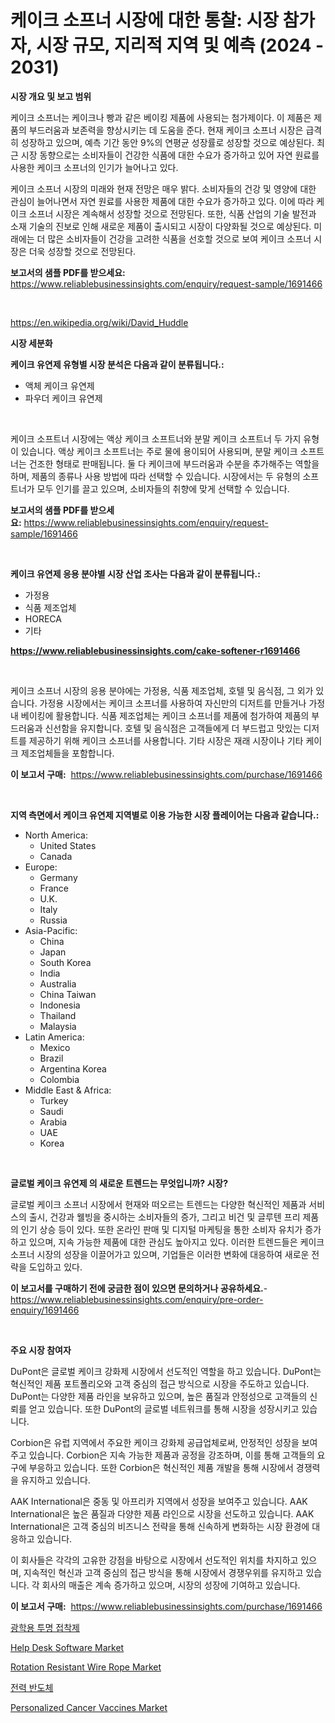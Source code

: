 <p><h1>케이크 소프너 시장에 대한 통찰: 시장 참가자, 시장 규모, 지리적 지역 및 예측 (2024 - 2031)</h1></p><p><strong>시장 개요 및 보고 범위</strong></p>
<p><p>케이크 소프너는 케이크나 빵과 같은 베이킹 제품에 사용되는 첨가제이다. 이 제품은 제품의 부드러움과 보존력을 향상시키는 데 도움을 준다. 현재 케이크 소프너 시장은 급격히 성장하고 있으며, 예측 기간 동안 9%의 연평균 성장률로 성장할 것으로 예상된다. 최근 시장 동향으로는 소비자들이 건강한 식품에 대한 수요가 증가하고 있어 자연 원료를 사용한 케이크 소프너의 인기가 늘어나고 있다.</p><p>케이크 소프너 시장의 미래와 현재 전망은 매우 밝다. 소비자들의 건강 및 영양에 대한 관심이 늘어나면서 자연 원료를 사용한 제품에 대한 수요가 증가하고 있다. 이에 따라 케이크 소프너 시장은 계속해서 성장할 것으로 전망된다. 또한, 식품 산업의 기술 발전과 소재 기술의 진보로 인해 새로운 제품이 출시되고 시장이 다양화될 것으로 예상된다. 미래에는 더 많은 소비자들이 건강을 고려한 식품을 선호할 것으로 보여 케이크 소프너 시장은 더욱 성장할 것으로 전망된다.</p></p>
<p><strong>보고서의 샘플 PDF를 받으세요:</strong> <a href="https://www.reliablebusinessinsights.com/enquiry/request-sample/1691466">https://www.reliablebusinessinsights.com/enquiry/request-sample/1691466</a></p>
<p>&nbsp;</p>
<p><a href="https://en.wikipedia.org/wiki/David_Huddle">https://en.wikipedia.org/wiki/David_Huddle</a></p>
<p><strong>시장 세분화</strong></p>
<p><strong>케이크 유연제 유형별 시장 분석은 다음과 같이 분류됩니다.:</strong></p>
<p><ul><li>액체 케이크 유연제</li><li>파우더 케이크 유연제</li></ul></p>
<p>&nbsp;</p>
<p><p>케이크 소프트너 시장에는 액상 케이크 소프트너와 분말 케이크 소프트너 두 가지 유형이 있습니다. 액상 케이크 소프트너는 주로 물에 용이되어 사용되며, 분말 케이크 소프트너는 건조한 형태로 판매됩니다. 둘 다 케이크에 부드러움과 수분을 추가해주는 역할을 하며, 제품의 종류나 사용 방법에 따라 선택할 수 있습니다. 시장에서는 두 유형의 소프트너가 모두 인기를 끌고 있으며, 소비자들의 취향에 맞게 선택할 수 있습니다.</p></p>
<p><strong>보고서의 샘플 PDF를 받으세요:</strong>&nbsp;<a href="https://www.reliablebusinessinsights.com/enquiry/request-sample/1691466">https://www.reliablebusinessinsights.com/enquiry/request-sample/1691466</a></p>
<p>&nbsp;</p>
<p><strong> 케이크 유연제 응용 분야별 시장 산업 조사는 다음과 같이 분류됩니다.:</strong></p>
<p><ul><li>가정용</li><li>식품 제조업체</li><li>HORECA</li><li>기타</li></ul></p>
<p><strong><a href="https://www.reliablebusinessinsights.com/cake-softener-r1691466">https://www.reliablebusinessinsights.com/cake-softener-r1691466</a></strong></p>
<p>&nbsp;</p>
<p><p>케이크 소프너 시장의 응용 분야에는 가정용, 식품 제조업체, 호텔 및 음식점, 그 외가 있습니다. 가정용 시장에서는 케이크 소프너를 사용하여 자신만의 디저트를 만들거나 가정 내 베이킹에 활용합니다. 식품 제조업체는 케이크 소프너를 제품에 첨가하여 제품의 부드러움과 신선함을 유지합니다. 호텔 및 음식점은 고객들에게 더 부드럽고 맛있는 디저트를 제공하기 위해 케이크 소프너를 사용합니다. 기타 시장은 재래 시장이나 기타 케이크 제조업체들을 포함합니다.</p></p>
<p><strong>이 보고서 구매:</strong>&nbsp; <a href="https://www.reliablebusinessinsights.com/purchase/1691466">https://www.reliablebusinessinsights.com/purchase/1691466</a></p>
<p>&nbsp;</p>
<p><strong>지역 측면에서 케이크 유연제 지역별로 이용 가능한 시장 플레이어는 다음과 같습니다.:</strong></p>
<p><ul>
    <li>
        North America:
        <ul>
            <li>United States</li>
            <li>Canada</li>
        </ul>
    </li>
    <li>
        Europe:
        <ul>
            <li>Germany</li>
            <li>France</li>
            <li>U.K.</li>
            <li>Italy</li>
            <li>Russia</li>
        </ul>
    </li>
    <li>
        Asia-Pacific:
        <ul>
            <li>China</li>
            <li>Japan</li>
            <li>South Korea</li>
            <li>India</li>
            <li>Australia</li>
            <li>China Taiwan</li>
            <li>Indonesia</li>
            <li>Thailand</li>
            <li>Malaysia</li>
        </ul>
    </li>
    <li>
        Latin America:
        <ul>
            <li>Mexico</li>
            <li>Brazil</li>
            <li>Argentina Korea</li>
            <li>Colombia</li>
        </ul>
    </li>
    <li>
        Middle East & Africa:
        <ul>
            <li>Turkey</li>
            <li>Saudi</li>
            <li>Arabia</li>
            <li>UAE</li>
            <li>Korea</li>
        </ul>
    </li>
    </ul></p>
<p>&nbsp;</p>
<p><strong>글로벌 케이크 유연제 의 새로운 트렌드는 무엇입니까? 시장?</strong></p>
<p><p>글로벌 케이크 소프너 시장에서 현재와 떠오르는 트렌드는 다양한 혁신적인 제품과 서비스의 출시, 건강과 웰빙을 중시하는 소비자들의 증가, 그리고 비건 및 글루텐 프리 제품의 인기 상승 등이 있다. 또한 온라인 판매 및 디지털 마케팅을 통한 소비자 유치가 증가하고 있으며, 지속 가능한 제품에 대한 관심도 높아지고 있다. 이러한 트렌드들은 케이크 소프너 시장의 성장을 이끌어가고 있으며, 기업들은 이러한 변화에 대응하여 새로운 전략을 도입하고 있다.</p></p>
<p><strong>이 보고서를 구매하기 전에 궁금한 점이 있으면 문의하거나 공유하세요.</strong>- <a href="https://www.reliablebusinessinsights.com/enquiry/pre-order-enquiry/1691466">https://www.reliablebusinessinsights.com/enquiry/pre-order-enquiry/1691466</a></p>
<p>&nbsp;</p>
<p><strong>주요 시장 참여자</strong></p>
<p><p>DuPont은 글로벌 케이크 강화제 시장에서 선도적인 역할을 하고 있습니다. DuPont는 혁신적인 제품 포트폴리오와 고객 중심의 접근 방식으로 시장을 주도하고 있습니다. DuPont는 다양한 제품 라인을 보유하고 있으며, 높은 품질과 안정성으로 고객들의 신뢰를 얻고 있습니다. 또한 DuPont의 글로벌 네트워크를 통해 시장을 성장시키고 있습니다.</p><p>Corbion은 유럽 지역에서 주요한 케이크 강화제 공급업체로써, 안정적인 성장을 보여주고 있습니다. Corbion은 지속 가능한 제품과 공정을 강조하며, 이를 통해 고객들의 요구에 부응하고 있습니다. 또한 Corbion은 혁신적인 제품 개발을 통해 시장에서 경쟁력을 유지하고 있습니다.</p><p>AAK International은 중동 및 아프리카 지역에서 성장을 보여주고 있습니다. AAK International은 높은 품질과 다양한 제품 라인으로 시장을 선도하고 있습니다. AAK International은 고객 중심의 비즈니스 전략을 통해 신속하게 변화하는 시장 환경에 대응하고 있습니다.</p><p>이 회사들은 각각의 고유한 강점을 바탕으로 시장에서 선도적인 위치를 차지하고 있으며, 지속적인 혁신과 고객 중심의 접근 방식을 통해 시장에서 경쟁우위를 유지하고 있습니다. 각 회사의 매출은 계속 증가하고 있으며, 시장의 성장에 기여하고 있습니다.</p></p>
<p><strong>이 보고서 구매:</strong>&nbsp;&nbsp;<a href="https://www.reliablebusinessinsights.com/purchase/1691466">https://www.reliablebusinessinsights.com/purchase/1691466</a></p>
<p><p><a href="https://medium.com/@shawnsmithv6/%EA%B4%91%ED%95%99%EC%A0%81%EC%9C%BC%EB%A1%9C-%ED%88%AC%EB%AA%85%ED%95%9C-%EC%A0%91%EC%B0%A9%EC%A0%9C-%EC%8B%9C%EC%9E%A5-%EC%98%88%EC%B8%A1-2024%EB%85%84%EB%B6%80%ED%84%B0-2031%EB%85%84%EA%B9%8C%EC%A7%80%EC%9D%98-%EA%B8%80%EB%A1%9C%EB%B2%8C-%EC%8B%9C%EC%9E%A5-%EB%8F%99%ED%96%A5-%EB%B0%8F-%EB%B6%84%EC%84%9D%EC%9D%B4-108-%ED%8E%98%EC%9D%B4%EC%A7%80%EC%97%90-%EC%86%8C%EA%B0%9C%EB%90%98%EC%97%88%EC%8A%B5%EB%8B%88%EB%8B%A4-50ef6778c4cb">광학용 투명 접착제</a></p><p><a href="https://www.linkedin.com/pulse/help-desk-software-market-size-growing-cagr-138-report-iaofe">Help Desk Software Market</a></p><p><a href="https://github.com/mdhefjumiah/Market-Research-Report-List-1/blob/main/rotation-resistant-wire-rope-market.md">Rotation Resistant Wire Rope Market</a></p><p><a href="https://github.com/rcabello548/Market-Research-Report-List-2/blob/main/27112213041.md">전력 반도체</a></p><p><a href="https://issuu.com/reportprime-2/docs/personalized-cancer-vaccines-market-size-2030.pptx">Personalized Cancer Vaccines Market</a></p></p>